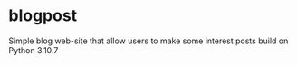 # blogpost
Simple blog web-site that allow users to make some interest posts build on Python 3.10.7
